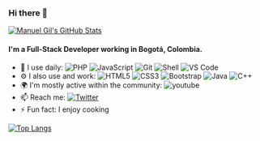### Hi there 👋

[![Manuel Gil's GitHub Stats](https://github-readme-stats.vercel.app/api?username=manuelgil&show_icons=true)](https://github.com/ManuelGil/ManuelGil)

#### I'm a Full-Stack Developer working in Bogotá, Colombia.

- 🚀 I use daily:
  ![PHP](https://img.shields.io/badge/-PHP-8fcfd1?style=plastic&logo=PHP)
  ![JavaScript](https://img.shields.io/badge/-JavaScript-black?style=plastic&logo=javascript)
  ![Git](https://img.shields.io/badge/-Git-black?style=plastic&logo=git)
  ![Shell](https://img.shields.io/badge/-Shell-blasck?style=plastic&logo=Shell)
  ![VS Code](https://img.shields.io/badge/-VS%20Code-007ACC?style=plastic&logo=visual-studio-code)
- ⚙️ I also use and work:
  ![HTML5](https://img.shields.io/badge/-HTML5-E34F26?style=plastic&logo=html5&logoColor=white)
  ![CSS3](https://img.shields.io/badge/-CSS3-1572B6?style=plastic&logo=css3)
  ![Bootstrap](https://img.shields.io/badge/-Bootstrap-563D7C?style=plastic&logo=bootstrap)
  ![Java](https://img.shields.io/badge/-java-3f4441?style=plastic&logo=java)
  ![C++](https://img.shields.io/badge/-C++-00599C?style=plastic&logo=c)
- 🌍 I'm mostly active within the community:
  ![youtube](https://img.shields.io/badge/-Youtube-c4302b?style=plastic&logo=Youtube)
- 📫 Reach me:
  <a href="https://twitter.com/intent/follow?screen_name=imgildev">
  <img src="https://img.shields.io/twitter/follow/imgildev.svg?style=social" alt="Twitter">
  </a>
- ⚡ Fun fact: I enjoy cooking

[![Top Langs](https://github-readme-stats.vercel.app/api/top-langs/?username=manuelgil)](https://github.com/ManuelGil/ManuelGil)
